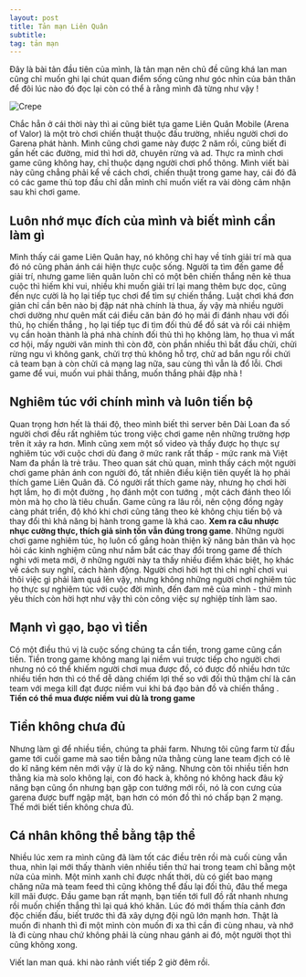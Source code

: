 ```yaml
---
layout: post
title: Tản mạn Liên Quân
subtitle: 
tag: tản mạn
---
```


   Đây là bài tản đầu tiên của mình, là tản mạn nên chủ đề cũng khá lan man cũng chỉ muốn ghi lại chút quan điểm sống cũng như góc nhìn của bản thân để đôi lúc nào đó đọc lại còn có thể à rằng mình đã từng như vậy !


![Crepe](https://raw.githubusercontent.com/minmax49/minmax49.github.io/master/img/lq.jpg)


  Chắc hẳn ở cái thời này thì ai cũng biêt tựa game Liên Quân Mobile (Arena of Valor) là một trò chơi chiến thuật thuộc đấu trường, nhiều người chơi do Garena phát hành. Mình cũng chơi game này được 2 năm rồi, cũng biết đi gần hết các đường, mid thì hơi dở, chuyên rừng và ad. Thực ra mình chơi game cũng không hay, chỉ thuộc dạng người chơi phổ thông. Mình viết bài này cũng chẳng phải kể về cách chơi, chiến thuật trong game hay, cái đó đã có các game thủ top đầu chỉ dẫn mình chỉ muốn viết ra vài dòng cảm nhận sau khi chơi game.

## Luôn nhớ mục đích của mình và biết mình cần làm gì 

  Mình thấy cái game Liên Quân hay, nó không chỉ hay về tính giải trí mà qua đó nó cũng phản ánh cái hiện thực cuộc sống. Người ta tìm đến game để giải trí, nhưng game liên quân luôn chỉ có một bên chiến thắng nên kẻ thua cuộc thì hiếm khi vui, nhiều khi muốn giải trí lại mang thêm bực dọc, cũng đến nực cười là họ lại tiếp tục chơi để tìm sự chiến thắng. Luật chơi khá đơn giản chỉ cần bên nào bị đập nát nhà chính là thua, ấy vậy mà nhiều người chơi dường như quên mất cái điều căn bản đó họ mải đi đánh nhau với đối thủ, họ chiến thắng , họ lại tiếp tục đi tìm đối thủ để đồ sát và rồi cái nhiệm vụ cần hoàn thành là phá nhà chính đối thủ thì họ không làm, họ thua vì mất cơ hội, mấy người văn minh thì còn đỡ, còn phần nhiều thì bắt đầu chửi, chửi rừng ngu vì không gank, chửi trợ thủ không hỗ trợ, chử ad bắn ngu rồi chửi cả team bạn à còn chửi cả mạng lag nữa, sau cùng thì vẫn là đổ lỗi. Chơi game để vui, muốn vui phải thắng, muốn thắng phải đập nhà !

## Nghiêm túc với chính mình và luôn tiến bộ

   Quan trọng hơn hết là thái độ, theo mình biết thì server bên Dài Loan đa số người chơi đều rất nghiêm túc trong việc chơi game nên những trường hợp trên ít xảy ra hơn. Mình cũng xem một số video và thấy được họ thực sự nghiêm túc với cuộc chơi dù đang ở mức rank rất thấp - mức rank mà Việt Nam đa phần là trẻ trâu. Theo quan sát chủ quan, mình thấy cách một người chơi game phản ánh con người đó, tất nhiên điều kiện tiên quyết là họ phải thích game Liên Quân đã. Có người rất thích game này, nhưng họ chơi hời hợt lắm, họ đi một đường , họ đánh một con tướng , một cách đánh theo lối mòn mà họ cho là tiêu chuẩn. Game cũng ra lâu rồi, nên cộng đồng ngày càng phát triển, độ khó khi chơi cũng tăng theo kẻ không chịu tiến bộ và thay đổi thì khả năng bị hành trong game là khá cao. **Xem ra câu nhược nhục cường thực, thích giả sinh tồn vẫn đúng trong game**. Những người chơi game nghiêm túc, họ luôn cố gắng hoàn thiện kỹ năng bản thân và học hỏi các kinh nghiệm cũng như nắm bắt các thay đổi trong game để thích nghi với meta mới, ở những người này ta thấy nhiều điểm khác biệt, họ khác về cách suy nghĩ, cách hành động. Người chơi hời hợt thì chỉ nghĩ chơi vui thôi việc gì phải làm quá lên vậy, nhưng không những người chơi nghiêm túc họ thực sự nghiêm túc với cuộc đời mình, đến đam mê của mình - thứ mình yêu thích còn hời hợt như vậy thì còn công việc sự nghiệp tính làm sao. 

## Mạnh vì gạo, bạo vì tiền

  Có một điều thú vị là cuộc sống chúng ta cần tiền, trong game cũng cần tiền. Tiền trong game không mang lại niềm vui trược tiếp cho người chơi nhưng nó có thể khiếm người chơi mua được đồ, có được đồ nhiều hơn tức nhiều tiền hơn thì có thể dễ dàng
chiếm lợi thế so với đối thủ thậm chí là cân team với mega kill đạt được niềm vui khi bá đạo bản đồ và chiến thắng . **Tiền có thể mua được niềm vui dù là trong game**

## Tiền không chưa đủ

Nhưng làm gì để nhiều tiền, chúng ta phải farm. Nhưng tôi cũng farm từ đầu game tới cuối game mà sao tiền bằng nửa thằng cùng lane team địch có lẽ do kĩ năng kém nên mới vậy ừ là do kỹ năng. Nhưng còn tôi nhiều tiền hơn thằng kia mà solo không lại, con đó hack à, không nó không hack đâu kỹ năng bạn cũng ổn nhưng bạn gặp con tướng mới rồi, nó là con cưng của garena được buff ngập mặt, bạn hơn có món đồ thì nó chấp bạn 2 mạng. Thế mới biết tiền không chưa đủ. 

## Cá nhân không thể bằng tập thể

Nhiều lúc xem ra mình cũng đã làm tốt các điều trên rồi mà cuối cùng vẫn thua, nhìn lại mới thấy thành viên nhiều tiền thứ hai trong team chỉ bằng một nửa của mình. Một mình xanh chỉ được nhất thời, dù có giết bao mạng chăng nữa mà team feed thì cũng không thể đấu lại đối thủ, đâu thể mega kill mãi được. Đầu game bạn rất mạnh, bạn tiến tới full đồ rất nhanh nhưng rồi muốn chiến thắng thì lại quá khó khăn. Lúc đó mới thấm thía cảnh đơn độc chiến đấu, biết trước thì đã xây dựng đội ngũ lớn mạnh hơn. Thật là muốn đi nhanh thì đi một mình còn muốn đi xa thì cần đi cùng nhau, và nhớ là đi cùng nhau chứ không phải là cùng nhau gánh ai đó, một người thọt thì cũng không xong.


Viết lan man quá. khi nào rảnh viết tiếp 2 giờ đêm rồi.








